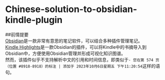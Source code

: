 # Chinese-solution-to-obsidian-kindle-plugin

##前情提要  
[Obsidian](https://obsidian.md/)是一款非常有意思的笔记软件，可以结合多种插件管理笔记。  
[Kindle Highlights](https://github.com/hadynz/obsidian-kindle-plugin)是一款Obsidian的插件，可以将Kindle中的书摘导入到Obsidian中，方便使用Obsidian管理并形成可视化知识图谱。  
然而，该插件似乎不支持解析中文的引用和时间信息，即类似于`- 您在第 574 页（位置 #8918-8918）的标注 | 添加于 2023年10月6日星期五 下午11:20:54`这样的语句。  

